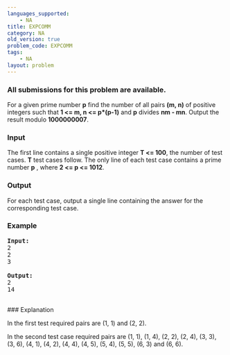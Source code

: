 ```yaml
---
languages_supported:
    - NA
title: EXPCOMM
category: NA
old_version: true
problem_code: EXPCOMM
tags:
    - NA
layout: problem
---
```

###  All submissions for this problem are available. 

For a given prime number **p** find the number of all pairs **(m, n)** of positive integers such that **1 <= m, n <= p\*(p-1)** and **p** divides **nm - mn**. Output the result modulo **1000000007**.

### Input

 The first line contains a single positive integer **T <= 100**, the number of test cases. **T** test cases follow. The only line of each test case contains a prime number **p** , where **2 <= p <= 1012**.

### Output

 For each test case, output a single line containing the answer for the corresponding test case.

### Example

<pre>
<b>Input:</b>
2
2
3

<b>Output:</b>
2
14

</pre>### Explanation

In the first test required pairs are (1, 1) and (2, 2). 

In the second test case required pairs are (1, 1), (1, 4), (2, 2), (2, 4), (3, 3), (3, 6), (4, 1), (4, 2), (4, 4), (4, 5), (5, 4), (5, 5), (6, 3) and (6, 6).
